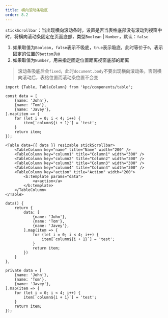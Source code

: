 ```yaml
---
title: 横向滚动条吸底
order: 8.2
---
```


`stickScrollbar`：当出现横向滚动条时，设置是否当表格底部没有滚动到视窗中时，将横向滚动条固定在页面底部，类型`Boolean` | `Number`，默认：`false`

1. 如果取值为`Boolean`，`false`表示不吸底，`true`表示吸底，此时等价于`0`，表示固定的位置的`bottom`为`0`
2. 如果取值为`Number`，用来指定固定位置距离视窗底部的距离

> 滚动条吸底后会`fixed`，此时`document.body`不要出现横向滚动条，否则横向滚动后，表格位置而滚动条位置不会变

```vdt
import {Table, TableColumn} from 'kpc/components/table';

const data = [
    {name: 'John'},
    {name: 'Tom'},
    {name: 'Javey'},
].map(item => {
    for (let i = 0; i < 4; i++) {
        item[`column${i + 1}`] = 'test';
    }
    return item;
});

<Table data={{ data }} resizable stickScrollbar>
    <TableColumn key="name" title="Name" width="200" />
    <TableColumn key="column1" title="Column1" width="300" />
    <TableColumn key="column2" title="Column2" width="300" />
    <TableColumn key="column3" title="Column3" width="300" />
    <TableColumn key="column4" title="Column4" width="300" />
    <TableColumn key="action" title="Action" width="200">
        <b:template params="data">
            <a>action</a>
        </b:template>
    </TableColumn>
</Table>
```

```vue-data
data() {
    return {
        data: [
            {name: 'John'},
            {name: 'Tom'},
            {name: 'Javey'},
        ].map(item => {
            for (let i = 0; i < 4; i++) {
                item[`column${i + 1}`] = 'test';
            }
            return item;
        })
    }
},
```

```angular-properties
private data = [
    {name: 'John'},
    {name: 'Tom'},
    {name: 'Javey'},
].map(item => {
    for (let i = 0; i < 4; i++) {
        item[`column${i + 1}`] = 'test';
    }
    return item;
});
```
